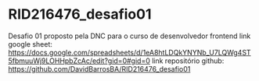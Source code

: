 # RID216476_desafio01
 Desafio 01 proposto pela DNC para o curso de desenvolvedor frontend
 link google sheet: https://docs.google.com/spreadsheets/d/1eA8htLDQkYNYNb_U7LQWg4ST5fbmuuWj9LOHHpbZcAc/edit?gid=0#gid=0
 link repositório github: https://github.com/DavidBarrosBA/RID216476_desafio01
